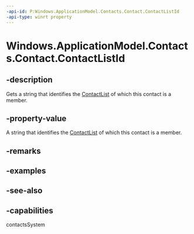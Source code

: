 ```yaml
---
-api-id: P:Windows.ApplicationModel.Contacts.Contact.ContactListId
-api-type: winrt property
---
```


<!-- Property syntax
public string ContactListId { get; }
-->

# Windows.ApplicationModel.Contacts.Contact.ContactListId

## -description
Gets a string that identifies the [ContactList](contactlist.md) of which this contact is a member.

## -property-value
A string that identifies the [ContactList](contactlist.md) of which this contact is a member.

## -remarks

## -examples

## -see-also

## -capabilities
contactsSystem
